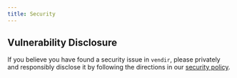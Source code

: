 ```yaml
---
title: Security
---
```


## Vulnerability Disclosure

If you believe you have found a security issue in `vendir`, please privately and responsibly disclose it by following the directions in our [security policy](/shared/docs/latest/security-policy).
